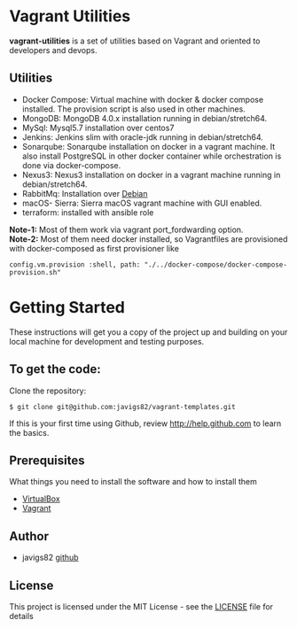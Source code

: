 # Vagrant Utilities

**vagrant-utilities** is a set of utilities based on Vagrant and oriented to developers and devops.

## Utilities

 - Docker Compose: Virtual machine with docker & docker compose installed. The provision script is also used in other machines.
 - MongoDB: MongoDB 4.0.x installation running in debian/stretch64.
 - MySql: Mysql5.7 installation over centos7
 - Jenkins: Jenkins slim with oracle-jdk running in debian/stretch64.
 - Sonarqube:  Sonarqube installation on docker in a vagrant machine. It also install PostgreSQL in other docker container while orchestration is done via docker-compose.
 - Nexus3:  Nexus3 installation on docker in a vagrant machine running in debian/stretch64.
 - RabbitMq: Installation over [Debian](https://www.rabbitmq.com/install-debian.html)
 - macOS- Sierra: Sierra macOS vagrant machine with GUI enabled.
 - terraform: installed with ansible role

 **Note-1:** Most of them work via vagrant port_fordwarding option.  
 **Note-2:** Most of them need docker installed, so Vagrantfiles are provisioned with docker-composed as first provisioner like
 ```
 config.vm.provision :shell, path: "./../docker-compose/docker-compose-provision.sh"
 ```

# Getting Started

These instructions will get you a copy of the project up and building on your local machine for development and testing purposes.

To get the code:
-------------------

Clone the repository:

    $ git clone git@github.com:javigs82/vagrant-templates.git

If this is your first time using Github, review http://help.github.com to learn the basics.

## Prerequisites

What things you need to install the software and how to install them
* [VirtualBox](https://www.virtualbox.org/)
* [Vagrant](https://www.jetbrains.com/idea/)

## Author

* javigs82 [github](https://github.com/javigs82/)

## License

This project is licensed under the MIT License - see the [LICENSE](./LICENSE) file for details
